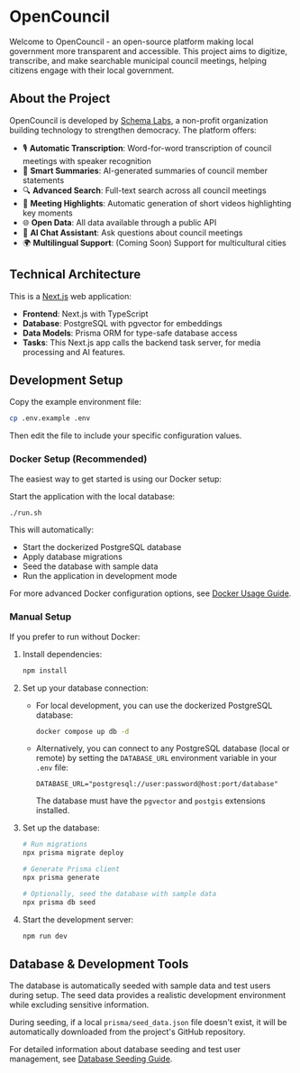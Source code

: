 # OpenCouncil

Welcome to OpenCouncil - an open-source platform making local government more transparent and accessible. This project aims to digitize, transcribe, and make searchable municipal council meetings, helping citizens engage with their local government.

## About the Project

OpenCouncil is developed by [Schema Labs](https://schemalabs.gr), a non-profit organization building technology to strengthen democracy. The platform offers:

- 🎙️ **Automatic Transcription**: Word-for-word transcription of council meetings with speaker recognition
- 📝 **Smart Summaries**: AI-generated summaries of council member statements
- 🔍 **Advanced Search**: Full-text search across all council meetings
- 🎥 **Meeting Highlights**: Automatic generation of short videos highlighting key moments
- 🌐 **Open Data**: All data available through a public API
- 🤖 **AI Chat Assistant**: Ask questions about council meetings
- 🌍 **Multilingual Support**: (Coming Soon) Support for multicultural cities

## Technical Architecture

This is a [Next.js](https://nextjs.org/) web application:

- **Frontend**: Next.js with TypeScript
- **Database**: PostgreSQL with pgvector for embeddings
- **Data Models**: Prisma ORM for type-safe database access
- **Tasks**: This Next.js app calls the backend task server, for media processing and AI features. 

## Development Setup

Copy the example environment file:
   ```bash
   cp .env.example .env
   ```
Then edit the file to include your specific configuration values.

### Docker Setup (Recommended)

The easiest way to get started is using our Docker setup:

Start the application with the local database:
   ```bash
   ./run.sh
   ```

This will automatically:
- Start the dockerized PostgreSQL database
- Apply database migrations
- Seed the database with sample data
- Run the application in development mode

For more advanced Docker configuration options, see [Docker Usage Guide](./docs/docker-usage.md).

### Manual Setup

If you prefer to run without Docker:

1. Install dependencies:
   ```bash
   npm install
   ```

2. Set up your database connection:
   - For local development, you can use the dockerized PostgreSQL database:
     ```bash
     docker compose up db -d
     ```
   - Alternatively, you can connect to any PostgreSQL database (local or remote) by setting the `DATABASE_URL` environment variable in your `.env` file:
     ```
     DATABASE_URL="postgresql://user:password@host:port/database"
     ```
     The database must have the `pgvector` and `postgis` extensions installed.

3. Set up the database:
   ```bash
   # Run migrations
   npx prisma migrate deploy
   
   # Generate Prisma client
   npx prisma generate
   
   # Optionally, seed the database with sample data
   npx prisma db seed
   ```

4. Start the development server:
   ```bash
   npm run dev
   ```

## Database & Development Tools

The database is automatically seeded with sample data and test users during setup. The seed data provides a realistic development environment while excluding sensitive information.

During seeding, if a local `prisma/seed_data.json` file doesn't exist, it will be automatically downloaded from the project's GitHub repository.

For detailed information about database seeding and test user management, see [Database Seeding Guide](./docs/database-seeding.md).
